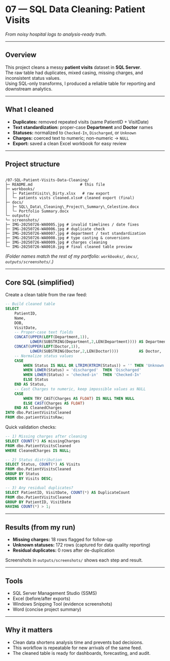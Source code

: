 # 07 — SQL Data Cleaning: Patient Visits
*From noisy hospital logs to analysis-ready truth.*

---

## Overview
This project cleans a messy **patient visits** dataset in **SQL Server**.  
The raw table had duplicates, mixed casing, missing charges, and inconsistent status values.  
Using SQL-only transforms, I produced a reliable table for reporting and downstream analytics.

---

## What I cleaned
- **Duplicates:** removed repeated visits (same PatientID + VisitDate)  
- **Text standardization:** proper-case **Department** and **Doctor** names  
- **Statuses:** normalized to `Checked-In`, `Discharged`, or `Unknown`  
- **Charges:** coerced text to numeric; non-numeric → `NULL`  
- **Export:** saved a clean Excel workbook for easy review

---

## Project structure

```

/07-SQL-Patient-Visits-Data-Cleaning/
├─ README.md                     # this file
├─ workbooks/
│  ├─ PatientVisits\_Dirty.xlsx   # raw export
│  └─ patients vists cleaned.xlsx# cleaned export (final)
├─ docs/
│  ├─ SQL\_Data\_Cleaning\_Project\_Summary\_Celestine.docx
│  └─ Portfolio Summary.docx
└─ outputs/
└─ screenshots/
├─ IMG-20250726-WA0005.jpg # invalid timelines / date fixes
├─ IMG-20250726-WA0006.jpg # duplicate check
├─ IMG-20250726-WA0007.jpg # department / text standardization
├─ IMG-20250726-WA0008.jpg # type casting & conversions
├─ IMG-20250726-WA0009.jpg # charges cleaning
└─ IMG-20250726-WA0010.jpg # final cleaned table preview

````

*(Folder names match the rest of my portfolio: `workbooks/`, `docs/`, `outputs/screenshots/`.)*

---

## Core SQL (simplified)

Create a clean table from the raw feed:

```sql
-- Build cleaned table
SELECT
    PatientID,
    Name,
    DOB,
    VisitDate,
    -- Proper-case text fields
    CONCAT(UPPER(LEFT(Department,1)),
           LOWER(SUBSTRING(Department,2,LEN(Department)))) AS Department,
    CONCAT(UPPER(LEFT(Doctor,1)),
           LOWER(SUBSTRING(Doctor,2,LEN(Doctor))))         AS Doctor,
    -- Normalize status values
    CASE
        WHEN Status IS NULL OR LTRIM(RTRIM(Status)) = '' THEN 'Unknown'
        WHEN LOWER(Status) = 'discharged'  THEN 'Discharged'
        WHEN LOWER(Status) = 'checked-in'  THEN 'Checked-In'
        ELSE Status
    END AS Status,
    -- Cast Charges to numeric, keep impossible values as NULL
    CASE
        WHEN TRY_CAST(Charges AS FLOAT) IS NULL THEN NULL
        ELSE CAST(Charges AS FLOAT)
    END AS CleanedCharges
INTO dbo.PatientVisitsCleaned
FROM dbo.patientVisitsRaw;
````

Quick validation checks:

```sql
-- 1) Missing charges after cleaning
SELECT COUNT(*) AS missingCharges
FROM dbo.PatientVisitsCleaned
WHERE CleanedCharges IS NULL;

-- 2) Status distribution
SELECT Status, COUNT(*) AS Visits
FROM dbo.PatientVisitsCleaned
GROUP BY Status
ORDER BY Visits DESC;

-- 3) Any residual duplicates?
SELECT PatientID, VisitDate, COUNT(*) AS DuplicateCount
FROM dbo.PatientVisitsCleaned
GROUP BY PatientID, VisitDate
HAVING COUNT(*) > 1;
```

---

## Results (from my run)

* **Missing charges:** 18 rows flagged for follow-up
* **Unknown statuses:** 172 rows (captured for data quality reporting)
* **Residual duplicates:** 0 rows after de-duplication

Screenshots in `outputs/screenshots/` shows each step and result.

---

## Tools

* SQL Server Management Studio (SSMS)
* Excel (before/after exports)
* Windows Snipping Tool (evidence screenshots)
* Word (concise project summary)

---

## Why it matters

* Clean data shortens analysis time and prevents bad decisions.
* This workflow is repeatable for new arrivals of the same feed.
* The cleaned table is ready for dashboards, forecasting, and audit.
